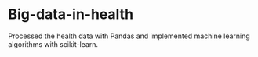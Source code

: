 # Big-data-in-health
Processed the health data with Pandas and implemented machine learning algorithms with scikit-learn.

